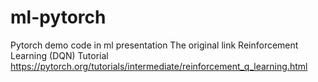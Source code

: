 # ml-pytorch
Pytorch demo code in ml presentation
The original link
Reinforcement Learning (DQN) Tutorial
https://pytorch.org/tutorials/intermediate/reinforcement_q_learning.html
